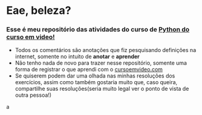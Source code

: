 # Eae, beleza?
### Esse é meu repositório das atividades do curso de [Python do curso em video!](https://www.cursoemvideo.com/sobre/)

* Todos os comentários são anotações que fiz pesquisando definições na internet, somente no intuito de **anotar** e **aprender**
* Não tenho nada de novo para trazer nesse repositório, somente uma forma de registrar o que aprendi com o [cursoemvideo.com](https://www.cursoemvideo.com/sobre/)
* Se quiserem podem dar uma olhada nas minhas resoluções dos exercícios, assim como também gostaria muito que, caso queira, compartilhe suas resoluções(seria muito legal ver o ponto de vista de outra pessoa!)

a